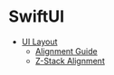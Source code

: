 # SwiftUI

- [UI Layout](layout/)
  * [Alignment Guide](layout/alignment.md)
  * [Z-Stack Alignment](layout/zstack.md)
